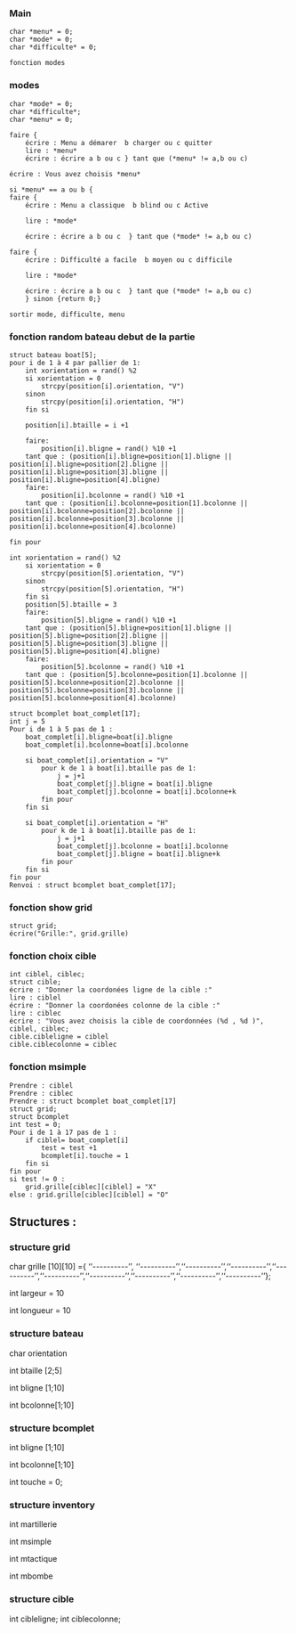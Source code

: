 ﻿

### Main

    char *menu* = 0; 
    char *mode* = 0;
    char *difficulte* = 0;
    
    fonction modes
    
    

### modes

    char *mode* = 0;
    char *difficulte*;
    char *menu* = 0; 
    
    faire {
        écrire : Menu a démarer  b charger ou c quitter
        lire : *menu*
        écrire : écrire a b ou c } tant que (*menu* != a,b ou c)
    
    écrire : Vous avez choisis *menu*
    
    si *menu* == a ou b {
    faire {
        écrire : Menu a classique  b blind ou c Active
    
        lire : *mode*
    
        écrire : écrire a b ou c  } tant que (*mode* != a,b ou c)
    
    faire {
        écrire : Difficulté a facile  b moyen ou c difficile
    
        lire : *mode*
    
        écrire : écrire a b ou c  } tant que (*mode* != a,b ou c)
        } sinon {return 0;}
    
    sortir mode, difficulte, menu
        
### fonction random bateau debut de la partie
    struct bateau boat[5];
    pour i de 1 à 4 par pallier de 1:
        int xorientation = rand() %2
        si xorientation = 0 
            strcpy(position[i].orientation, "V")
        sinon 
            strcpy(position[i].orientation, "H")
        fin si 
        
        position[i].btaille = i +1
        
        faire:
            position[i].bligne = rand() %10 +1
        tant que : (position[i].bligne=position[1].bligne || position[i].bligne=position[2].bligne || position[i].bligne=position[3].bligne || position[i].bligne=position[4].bligne)
        faire:
            position[i].bcolonne = rand() %10 +1
        tant que : (position[i].bcolonne=position[1].bcolonne || position[i].bcolonne=position[2].bcolonne || position[i].bcolonne=position[3].bcolonne || position[i].bcolonne=position[4].bcolonne)
    
    fin pour
    
    int xorientation = rand() %2
        si xorientation = 0 
            strcpy(position[5].orientation, "V")
        sinon 
            strcpy(position[5].orientation, "H")
        fin si 
        position[5].btaille = 3
        faire:
            position[5].bligne = rand() %10 +1
        tant que : (position[5].bligne=position[1].bligne || position[5].bligne=position[2].bligne || position[5].bligne=position[3].bligne || position[5].bligne=position[4].bligne)
        faire:
            position[5].bcolonne = rand() %10 +1
        tant que : (position[5].bcolonne=position[1].bcolonne || position[5].bcolonne=position[2].bcolonne || position[5].bcolonne=position[3].bcolonne || position[5].bcolonne=position[4].bcolonne)
    
    struct bcomplet boat_complet[17];
    int j = 5
    Pour i de 1 à 5 pas de 1 :
        boat_complet[i].bligne=boat[i].bligne
        boat_complet[i].bcolonne=boat[i].bcolonne
        
        si boat_complet[i].orientation = "V"
            pour k de 1 à boat[i].btaille pas de 1:
                j = j+1
                boat_complet[j].bligne = boat[i].bligne
                boat_complet[j].bcolonne = boat[i].bcolonne+k
            fin pour
        fin si
        
        si boat_complet[i].orientation = "H"
            pour k de 1 à boat[i].btaille pas de 1:
                j = j+1
                boat_complet[j].bcolonne = boat[i].bcolonne
                boat_complet[j].bligne = boat[i].bligne+k
            fin pour
        fin si
    fin pour
    Renvoi : struct bcomplet boat_complet[17];
        
### fonction show grid
    struct grid;
    écrire("Grille:", grid.grille)
    
### fonction choix cible
    int ciblel, ciblec;
    struct cible;
    écrire : "Donner la coordonées ligne de la cible :"
    lire : ciblel
    écrire : "Donner la coordonées colonne de la cible :"
    lire : ciblec
    écrire : "Vous avez choisis la cible de coordonnées (%d , %d )", ciblel, ciblec;
    cible.cibleligne = ciblel
    cible.ciblecolonne = ciblec
    
### fonction msimple
    Prendre : ciblel
    Prendre : ciblec
    Prendre : struct bcomplet boat_complet[17]
    struct grid;
    struct bcomplet
    int test = 0;
    Pour i de 1 à 17 pas de 1 :
        if ciblel= boat_complet[i]
            test = test +1
            bcomplet[i].touche = 1
        fin si
    fin pour
    si test != 0 :
        grid.grille[ciblec][ciblel] = "X"
    else : grid.grille[ciblec][ciblel] = "O"

## Structures :

### structure grid

char grille [10][10] ={ ‘‘----------’’, ‘‘----------’’,‘‘----------’’,‘‘----------’’,‘‘----------’’,‘‘----------’’,‘‘----------’’,‘‘----------’’,‘‘----------’’,‘‘----------’’};

int largeur = 10
 
int longueur = 10

### structure bateau

char orientation

int btaille [2;5]

int bligne [1;10]

int bcolonne[1;10]

### structure bcomplet

int bligne [1;10]

int bcolonne[1;10]

int touche = 0;

### structure inventory

int martillerie

int msimple

int mtactique

int mbombe

### structure cible
int cibleligne;
int ciblecolonne;

